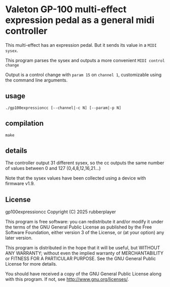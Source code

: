 # Valeton GP-100 multi-effect expression pedal as a general midi controller

This multi-effect has an expression pedal. But it sends its value in a `MIDI sysex`.

This program parses the sysex and outputs a more convenient `MIDI control change` 

Output is a control change with `param 15` on `channel 1`, customizable using the command line arguments.

## usage

    ./gp100expressioncc [--channel|-c N] [--param|-p N]

## compilation

    make

## details

The controller output 31 different sysex, so the cc outputs the same number of values between 0 and 127 (0,4,8,12,16,21...)

Note that the sysex values have been collected using a device with firmware v1.9.

## License

gp100expressioncc
Copyright (C) 2025 rubberplayer

This program is free software: you can redistribute it and/or modify
it under the terms of the GNU General Public License as published by
the Free Software Foundation, either version 3 of the License, or
(at your option) any later version.

This program is distributed in the hope that it will be useful,
but WITHOUT ANY WARRANTY; without even the implied warranty of
MERCHANTABILITY or FITNESS FOR A PARTICULAR PURPOSE.  See the
GNU General Public License for more details.

You should have received a copy of the GNU General Public License
along with this program.  If not, see <http://www.gnu.org/licenses/>.